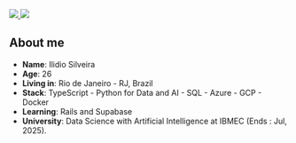 <div>
    <a target='_blank' href="https://twitch.tv/ilidio">
        <img src="https://img.shields.io/badge/Twitch-9146FF?style=for-the-badge&logo=twitch&logoColor=white">
    </a>
    <a target='_blank' href="https://linkedin.com/in/ilidiodeos">
        <img src="https://img.shields.io/badge/LinkedIn-0077B5?style=for-the-badge&logo=linkedin&logoColor=white">
    </a>
</div>

## About me

* **Name**: Ilidio Silveira
* **Age**: 26
* **Living in**: Rio de Janeiro - RJ, Brazil
* **Stack**: TypeScript - Python for Data and AI - SQL - Azure - GCP - Docker
* **Learning**: Rails and Supabase
* **University**: Data Science with Artificial Intelligence at IBMEC (Ends : Jul, 2025).
